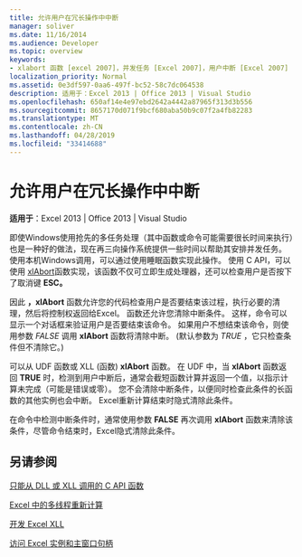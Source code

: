 ```yaml
---
title: 允许用户在冗长操作中中断
manager: soliver
ms.date: 11/16/2014
ms.audience: Developer
ms.topic: overview
keywords:
- xlabort 函数 [excel 2007]，并发任务 [Excel 2007]，用户中断 [Excel 2007]
localization_priority: Normal
ms.assetid: 0e3df597-0aa6-497f-bc52-58c7dc064538
description: 适用于：Excel 2013 | Office 2013 | Visual Studio
ms.openlocfilehash: 650af14e4e97ebd2642a4442a87965f313d3b556
ms.sourcegitcommit: 8657170d071f9bcf680aba50b9c07f2a4fb82283
ms.translationtype: MT
ms.contentlocale: zh-CN
ms.lasthandoff: 04/28/2019
ms.locfileid: "33414688"
---
```

# <a name="permitting-user-breaks-in-lengthy-operations"></a>允许用户在冗长操作中中断

 **适用于**：Excel 2013 | Office 2013 | Visual Studio 
  
即使Windows使用抢先的多任务处理（其中函数或命令可能需要很长时间来执行）也是一种好的做法，现在再三向操作系统提供一些时间以帮助其安排并发任务。 使用本机Windows调用，可以通过使用睡眠函数实现此操作。 使用 C API，可以使用 [xlAbort](xlabort.md)函数实现，该函数不仅可立即生成处理器，还可以检查用户是否按下了取消键 **ESC。**
  
因此 **，xlAbort** 函数允许您的代码检查用户是否要结束该过程，执行必要的清理，然后将控制权返回给Excel。 函数还允许您清除中断条件。 这样，命令可以显示一个对话框来验证用户是否要结束该命令。 如果用户不想结束该命令，则使用参数 *FALSE* 调用 **xlAbort** 函数将清除中断。  (默认参数为  *TRUE*  ，它只检查条件但不清除它。)  
  
可以从 UDF 函数或 XLL (函数) **xlAbort** 函数。 在 UDF 中，当 **xlAbort** 函数返回 **TRUE** 时，检测到用户中断后，通常会截短函数计算并返回一个值，以指示计算未完成（可能是错误或零）。 您不会清除中断条件，以便同时检查此条件的长函数的其他实例也会中断。 Excel重新计算结束时隐式清除此条件。
  
在命令中检测中断条件时，通常使用参数 **FALSE** 再次调用 **xlAbort** 函数来清除该条件，尽管命令结束时，Excel隐式清除此条件。
  
## <a name="see-also"></a>另请参阅



[只能从 DLL 或 XLL 调用的 C API 函数](c-api-functions-that-can-be-called-only-from-a-dll-or-xll.md)
  
[Excel 中的多线程重新计算](multithreaded-recalculation-in-excel.md)
  
[开发 Excel XLL](developing-excel-xlls.md)
  
[访问 Excel 实例和主窗口句柄](how-to-access-excel-instance-and-main-window-handles.md)

